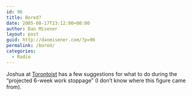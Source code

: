 ```yaml
---
id: 96
title: Bored?
date: 2005-08-17T23:12:00+00:00
author: Dan Misener
layout: post
guid: http://danmisener.com/?p=96
permalink: /bored/
categories:
  - Radio
---
```

Joshua at [Torontoist](http://www.torontoist.com/archives/2005/08/radio_free_link.php) has a few suggestions for what to do during the &#8220;projected 6-week work stoppage&#8221; (I don&#8217;t know where this figure came from).